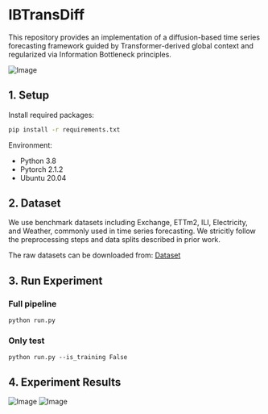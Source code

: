 # IBTransDiff

This repository provides an implementation of a diffusion-based time series forecasting framework guided by Transformer-derived global context and regularized via Information Bottleneck principles.

![Image](https://github.com/user-attachments/assets/20f92d21-6d9e-466b-b902-506ba3597d27)

## 1. Setup
Install required packages:
```bash
pip install -r requirements.txt
```

Environment:
* Python 3.8
* Pytorch 2.1.2
* Ubuntu 20.04


## 2. Dataset
We use benchmark datasets including Exchange, ETTm2, ILI, Electricity, and Weather, commonly used in time series forecasting.
We stricitly follow the preprocessing steps and data splits described in prior work.

The raw datasets can be downloaded from:
[Dataset](https://github.com/thuml/Autoformer/tree/main)


## 3. Run Experiment

### Full pipeline
```
python run.py
```
### Only test
```
python run.py --is_training False
```

## 4. Experiment Results
![Image](https://github.com/user-attachments/assets/304897c0-be56-4e4c-93af-e4ad75de4c7a)
![Image](https://github.com/user-attachments/assets/6e487c0f-fee1-4268-8c66-ca1959eed464)

